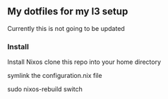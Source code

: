## My dotfiles for my I3 setup

Currently this is not going to be updated

### Install

Install Nixos
clone this repo into your home directory

symlink the configuration.nix file

sudo nixos-rebuild switch
